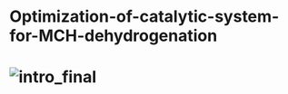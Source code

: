 # Optimization-of-catalytic-system-for-MCH-dehydrogenation
# ![intro_final](https://github.com/user-attachments/assets/7bec6cca-e00c-4e51-b2d7-2674adb37e0c)


